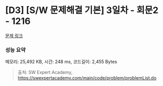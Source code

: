 # [D3] [S/W 문제해결 기본] 3일차 - 회문2 - 1216 

[문제 링크](https://swexpertacademy.com/main/code/problem/problemDetail.do?contestProbId=AV14Rq5aABUCFAYi) 

### 성능 요약

메모리: 25,492 KB, 시간: 248 ms, 코드길이: 2,455 Bytes



> 출처: SW Expert Academy, https://swexpertacademy.com/main/code/problem/problemList.do
